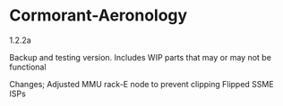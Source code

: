 # Cormorant-Aeronology
1.2.2a

Backup and testing version. Includes WIP parts that may or may not be functional

Changes;
Adjusted MMU rack-E node to prevent clipping
Flipped SSME ISPs
